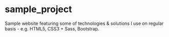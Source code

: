 # sample_project
Sample website featuring some of technologies &amp; solutions I use on regular basis - e.g. HTML5, CSS3 + Sass, Bootstrap.
